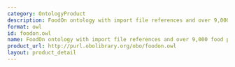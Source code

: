 ```yaml
---
category: OntologyProduct
description: FoodOn ontology with import file references and over 9,000 food products
format: owl
id: foodon.owl
name: FoodOn ontology with import file references and over 9,000 food products
product_url: http://purl.obolibrary.org/obo/foodon.owl
layout: product_detail
---
```

